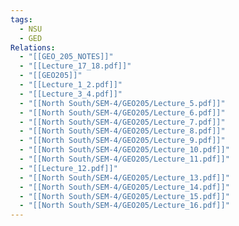 ```yaml
---
tags:
  - NSU
  - GED
Relations:
  - "[[GEO_205_NOTES]]"
  - "[[Lecture_17_18.pdf]]"
  - "[[GEO205]]"
  - "[[Lecture_1_2.pdf]]"
  - "[[Lecture_3_4.pdf]]"
  - "[[North South/SEM-4/GEO205/Lecture_5.pdf]]"
  - "[[North South/SEM-4/GEO205/Lecture_6.pdf]]"
  - "[[North South/SEM-4/GEO205/Lecture_7.pdf]]"
  - "[[North South/SEM-4/GEO205/Lecture_8.pdf]]"
  - "[[North South/SEM-4/GEO205/Lecture_9.pdf]]"
  - "[[North South/SEM-4/GEO205/Lecture_10.pdf]]"
  - "[[North South/SEM-4/GEO205/Lecture_11.pdf]]"
  - "[[Lecture_12.pdf]]"
  - "[[North South/SEM-4/GEO205/Lecture_13.pdf]]"
  - "[[North South/SEM-4/GEO205/Lecture_14.pdf]]"
  - "[[North South/SEM-4/GEO205/Lecture_15.pdf]]"
  - "[[North South/SEM-4/GEO205/Lecture_16.pdf]]"
---
```

